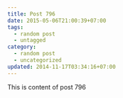 ```yaml
---
title: Post 796
date: 2015-05-06T21:00:39+07:00
tags:
  - random post
  - untagged
category:
  - random post
  - uncategorized
updated: 2014-11-17T03:34:16+07:00
---
```

This is content of post 796